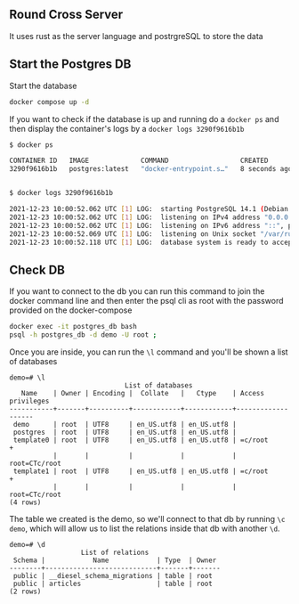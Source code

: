 ## Round Cross Server
It uses rust as the server language and postrgreSQL to store the data

## Start the Postgres DB
Start the database 
```sh
docker compose up -d
```

If you want to check if the database is up and running do a `docker ps` and then display the container's logs by a `docker logs 3290f9616b1b`
```sh
$ docker ps

CONTAINER ID   IMAGE             COMMAND                  CREATED         STATUS         PORTS                    NAMES
3290f9616b1b   postgres:latest   "docker-entrypoint.s…"   8 seconds ago   Up 6 seconds   0.0.0.0:5432->5432/tcp   postgres_db


$ docker logs 3290f9616b1b

2021-12-23 10:00:52.062 UTC [1] LOG:  starting PostgreSQL 14.1 (Debian 14.1-1.pgdg110+1) on x86_64-pc-linux-gnu, compiled by gcc (Debian 10.2.1-6) 10.2.1 20210110, 64-bit
2021-12-23 10:00:52.062 UTC [1] LOG:  listening on IPv4 address "0.0.0.0", port 5432
2021-12-23 10:00:52.062 UTC [1] LOG:  listening on IPv6 address "::", port 5432
2021-12-23 10:00:52.069 UTC [1] LOG:  listening on Unix socket "/var/run/postgresql/.s.PGSQL.5432"
2021-12-23 10:00:52.118 UTC [1] LOG:  database system is ready to accept connections
```

## Check DB
If you want to connect to the db you can run this command to join the docker
command line and then enter the psql cli as root with the password provided on the docker-compose

```sh
docker exec -it postgres_db bash
psql -h postgres_db -d demo -U root ;
```
Once you are inside, you can run the `\l` command and you'll be shown a list of databases
```
demo=# \l
                             List of databases
   Name    | Owner | Encoding |  Collate   |   Ctype    | Access privileges 
-----------+-------+----------+------------+------------+-------------------
 demo      | root  | UTF8     | en_US.utf8 | en_US.utf8 | 
 postgres  | root  | UTF8     | en_US.utf8 | en_US.utf8 | 
 template0 | root  | UTF8     | en_US.utf8 | en_US.utf8 | =c/root          +
           |       |          |            |            | root=CTc/root
 template1 | root  | UTF8     | en_US.utf8 | en_US.utf8 | =c/root          +
           |       |          |            |            | root=CTc/root
(4 rows)
```
The table we created is the demo, so we'll connect to that db by running `\c demo`, which will allow us to list the relations inside that db with another `\d`.
```
demo=# \d
                  List of relations
 Schema |            Name            | Type  | Owner 
--------+----------------------------+-------+-------
 public | __diesel_schema_migrations | table | root
 public | articles                   | table | root
(2 rows)
```